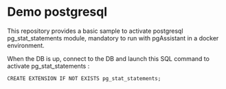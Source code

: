 # Demo postgresql

This repository provides a basic sample to activate postgresql pg_stat_statements module, mandatory to run with pgAssistant in a docker environment.

When the DB is up, connect to the DB and launch this SQL command to activate pg_stat_statements :

```
CREATE EXTENSION IF NOT EXISTS pg_stat_statements;
```

